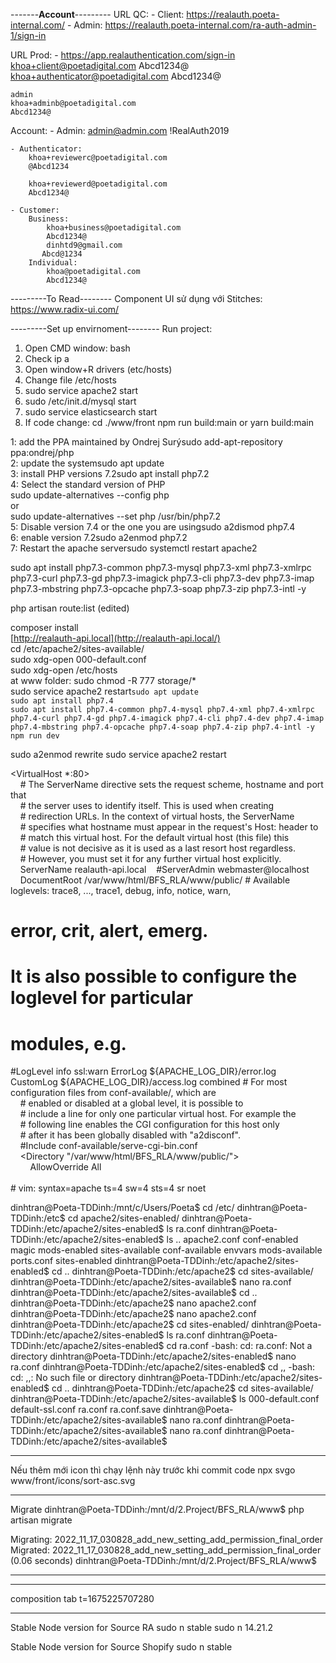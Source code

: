 -------**Account**---------
URL QC: 
	- Client: https://realauth.poeta-internal.com/
	- Admin: https://realauth.poeta-internal.com/ra-auth-admin-1/sign-in

URL Prod:
	- https://app.realauthentication.com/sign-in
	khoa+client@poetadigital.com
	Abcd1234@
	khoa+authenticator@poetadigital.com
	Abcd1234@

	admin
	khoa+adminb@poetadigital.com
	Abcd1234@

Account:
	- Admin:
		admin@admin.com
		!RealAuth2019
		
	- Authenticator:
		khoa+reviewerc@poetadigital.com
		@Abcd1234
		
		khoa+reviewerd@poetadigital.com
		Abcd1234@
		
	- Customer:
		Business:
			khoa+business@poetadigital.com
			Abcd1234@
			dinhtd9@gmail.com
		   Abcd@1234
		Individual:
			khoa@poetadigital.com
			Abcd1234@

---------To Read--------
Component UI sử dụng với Stitches: https://www.radix-ui.com/

---------Set up envirnoment--------
Run project:
1. Open CMD window: bash
2. Check ip a
3. Open window+R drivers (etc/hosts)
4. Change file /etc/hosts
5. sudo service apache2 start
6. sudo /etc/init.d/mysql start
7. sudo service elasticsearch start
8. If code change: cd ./www/front npm run build:main or yarn build:main

1: add the PPA maintained by Ondrej Surýsudo add-apt-repository ppa:ondrej/php  
2: update the systemsudo apt update  
3: install PHP versions 7.2sudo apt install php7.2  
4: Select the standard version of PHP  
sudo update-alternatives --config php  
or  
sudo update-alternatives --set php /usr/bin/php7.2  
5: Disable version 7.4 or the one you are usingsudo a2dismod php7.4  
6: enable version 7.2sudo a2enmod php7.2  
7: Restart the apache serversudo systemctl restart apache2

sudo apt install php7.3-common php7.3-mysql php7.3-xml php7.3-xmlrpc php7.3-curl php7.3-gd php7.3-imagick php7.3-cli php7.3-dev php7.3-imap php7.3-mbstring php7.3-opcache php7.3-soap php7.3-zip php7.3-intl -y

php artisan route:list (edited)

composer install  
[http://realauth-api.local](http://realauth-api.local/)  
cd /etc/apache2/sites-available/  
sudo xdg-open 000-default.conf  
sudo xdg-open /etc/hosts  
at www folder: sudo chmod -R 777 storage/*  
sudo service apache2 restart`sudo apt update`  
`sudo apt install php7.4`  
`sudo apt install php7.4-common php7.4-mysql php7.4-xml php7.4-xmlrpc php7.4-curl php7.4-gd php7.4-imagick php7.4-cli php7.4-dev php7.4-imap php7.4-mbstring php7.4-opcache php7.4-soap php7.4-zip php7.4-intl -y`  
`npm run dev`  

sudo a2enmod rewrite
sudo service apache2 restart

<VirtualHost *:80>  
    # The ServerName directive sets the request scheme, hostname and port that  
    # the server uses to identify itself. This is used when creating  
    # redirection URLs. In the context of virtual hosts, the ServerName  
    # specifies what hostname must appear in the request's Host: header to  
    # match this virtual host. For the default virtual host (this file) this  
    # value is not decisive as it is used as a last resort host regardless.  
    # However, you must set it for any further virtual host explicitly.  
    ServerName realauth-api.local    #ServerAdmin webmaster@localhost  
    DocumentRoot /var/www/html/BFS_RLA/www/public/ # Available loglevels: trace8, ..., trace1, debug, info, notice, warn,  
# error, crit, alert, emerg.  
# It is also possible to configure the loglevel for particular  
# modules, e.g.  
#LogLevel info ssl:warn ErrorLog ${APACHE_LOG_DIR}/error.log  
CustomLog ${APACHE_LOG_DIR}/access.log combined # For most configuration files from conf-available/, which are  
    # enabled or disabled at a global level, it is possible to  
    # include a line for only one particular virtual host. For example the  
    # following line enables the CGI configuration for this host only  
    # after it has been globally disabled with "a2disconf".  
    #Include conf-available/serve-cgi-bin.conf  
    <Directory "/var/www/html/BFS_RLA/www/public/">  
        AllowOverride All  
    </Directory>  
</VirtualHost># vim: syntax=apache ts=4 sw=4 sts=4 sr noet

dinhtran@Poeta-TDDinh:/mnt/c/Users/Poeta$ cd /etc/
dinhtran@Poeta-TDDinh:/etc$ cd apache2/sites-enabled/
dinhtran@Poeta-TDDinh:/etc/apache2/sites-enabled$ ls
ra.conf
dinhtran@Poeta-TDDinh:/etc/apache2/sites-enabled$ ls ..
apache2.conf    conf-enabled  magic           mods-enabled  sites-available
conf-available  envvars       mods-available  ports.conf    sites-enabled
dinhtran@Poeta-TDDinh:/etc/apache2/sites-enabled$ cd ..
dinhtran@Poeta-TDDinh:/etc/apache2$ cd sites-available/
dinhtran@Poeta-TDDinh:/etc/apache2/sites-available$ nano ra.conf
dinhtran@Poeta-TDDinh:/etc/apache2/sites-available$ cd ..
dinhtran@Poeta-TDDinh:/etc/apache2$ nano apache2.conf
dinhtran@Poeta-TDDinh:/etc/apache2$ nano apache2.conf
dinhtran@Poeta-TDDinh:/etc/apache2$ cd sites-enabled/
dinhtran@Poeta-TDDinh:/etc/apache2/sites-enabled$ ls
ra.conf
dinhtran@Poeta-TDDinh:/etc/apache2/sites-enabled$ cd ra.conf
-bash: cd: ra.conf: Not a directory
dinhtran@Poeta-TDDinh:/etc/apache2/sites-enabled$ nano ra.conf
dinhtran@Poeta-TDDinh:/etc/apache2/sites-enabled$ cd ,,
-bash: cd: ,,: No such file or directory
dinhtran@Poeta-TDDinh:/etc/apache2/sites-enabled$ cd ..
dinhtran@Poeta-TDDinh:/etc/apache2$ cd sites-available/
dinhtran@Poeta-TDDinh:/etc/apache2/sites-available$ ls
000-default.conf  default-ssl.conf  ra.conf  ra.conf.save
dinhtran@Poeta-TDDinh:/etc/apache2/sites-available$ nano ra.conf
dinhtran@Poeta-TDDinh:/etc/apache2/sites-available$ nano ra.conf
dinhtran@Poeta-TDDinh:/etc/apache2/sites-available$

--------------------------------------------
Nếu thêm mới icon thì chạy lệnh này trước khi commit code
npx svgo www/front/icons/sort-asc.svg

------------------------------------------------------
Migrate
dinhtran@Poeta-TDDinh:/mnt/d/2.Project/BFS_RLA/www$ php artisan migrate

Migrating: 2022_11_17_030828_add_new_setting_add_permission_final_order
Migrated:  2022_11_17_030828_add_new_setting_add_permission_final_order (0.06 seconds)
dinhtran@Poeta-TDDinh:/mnt/d/2.Project/BFS_RLA/www$

-------------------------------------------

-----------------------------------------------------------------------------------------
composition tab
t=1675225707280

-----------------------------------------------------------------------------------------

Stable Node version for Source RA
sudo n stable
sudo n 14.21.2

Stable Node version for Source Shopify
sudo n stable
